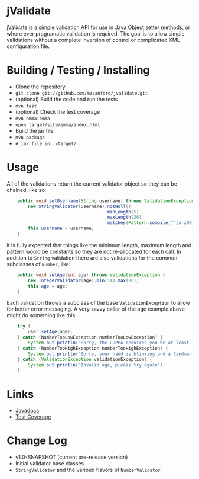 jValidate
===============

jValidate is a simple validation API for use in Java Object setter methods, or where ever programatic validation is required. The goal is to allow simple validations without a complete inversion of control or complicated XML configuration file.

Building / Testing / Installing
===============================

* Clone the repository
 * ```git clone git://github.com/mzsanford/jvalidate.git```
* (optional) Build the code and run the tests
 * ```mvn test```
* (optional) Check the test coverage
 * ```mvn emma:emma```
 * ```open target/site/emma/index.html```
* Build the jar file
 * ```mvn package```
 * ```# jar file in ./target/```


Usage
=====

All of the validations return the current validator object so they can be chained, like so:

```java
    public void setUsername(String username) throws ValidationException {
        new StringValidator(username).notNull()
                                     .minLength(5)
                                     .maxLength(20)
                                     .matches(Pattern.compile("^[a-z09_]+$"))
        this.username = username;
    }
```

it is fully expected that things like the minimum length, maximum length and pattern would be constants so they are not re-allocated for each call. In addition to `String` validation there are also validations for the common subclasses of `Number`, like:

```java
    public void setAge(int age) throws ValidationException {
        new IntegerValidator(age).min(14).max(20);
        this.age = age;
    }
```

Each validation throws a subclass of the base `ValidationException` to allow for better error messaging. A very savvy caller of the age example above might do something like this:

```java
    try {
        user.setAge(age);
    } catch (NumberTooLowException numberTooLowException) {
        System.out.println("Sorry, the COPPA requires you be at least 14 to register");
    } catch (NumberTooHighException numberTooHighException) {
        System.out.println("Sorry, your hand is blinking and a Sandman has been dispatched. See: http://bit.ly/lNVmX9");
    } catch (ValidationException validationException) {
        System.out.println("Invalid age, please try again");
    }
```

Links
==============

* [Javadocs](http://mzsanford.github.com/jvalidate/target/site/apidocs/)
* [Test Coverage](http://mzsanford.github.com/jvalidate/target/site/emma/)

Change Log
===============

* v1.0-SNAPSHOT (current pre-release version)
 * Initial validator base classes
 * `StringValidator` and the varioud flavors of `NumberValidator`